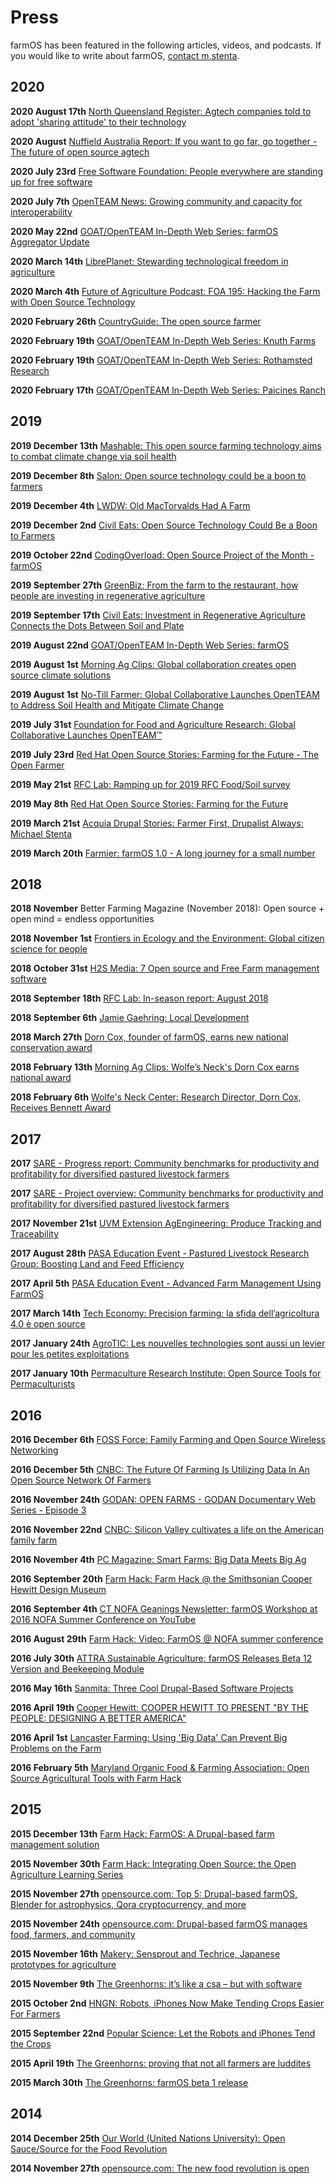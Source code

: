 # Press

farmOS has been featured in the following articles, videos, and podcasts. If you
would like to write about farmOS, [contact m.stenta](https://farmier.com/contact).

## 2020

**2020 August 17th** [North Queensland Register: Agtech companies told to adopt 'sharing attitude' to their technology](https://www.northqueenslandregister.com.au/story/6881602/pull-down-the-walls-around-agtech-says-nuffield-scholar)

**2020 August** [Nuffield Australia Report: If you want to go far, go together - The future of open source agtech](https://nuffieldinternational.org/live/Report/AU/2019/andrew-sargent)

**2020 July 23rd** [Free Software Foundation: People everywhere are standing up for free software](https://www.fsf.org/blogs/community/people-everywhere-are-standing-up-for-free-software)

**2020 July 7th** [OpenTEAM News: Growing community and capacity for interoperability](https://mailchi.mp/119ed19b5c3b/openteam-news-growing-community-and-capacity-for-interoperability)

**2020 May 22nd** [GOAT/OpenTEAM In-Depth Web Series: farmOS Aggregator Update](https://youtu.be/aAz223-HZDo)

**2020 March 14th** [LibrePlanet: Stewarding technological freedom in agriculture](https://media.libreplanet.org/u/libreplanet/m/stewarding-technological-freedom-in-agriculture)

**2020 March 4th** [Future of Agriculture Podcast: FOA 195: Hacking the Farm with Open Source Technology](https://aggrad.libsyn.com/foa-195-hacking-the-farm-with-open-source-technology)

**2020 February 26th** [CountryGuide: The open source farmer](https://www.country-guide.ca/guide-business/the-open-source-farmer)

**2020 February 19th** [GOAT/OpenTEAM In-Depth Web Series: Knuth Farms](https://youtu.be/C30YVKy8H5A)

**2020 February 19th** [GOAT/OpenTEAM In-Depth Web Series: Rothamsted Research](https://youtu.be/HmxvrNG7Af8)

**2020 February 17th** [GOAT/OpenTEAM In-Depth Web Series: Paicines Ranch](https://youtu.be/NJ1v_kgkq4k)

## 2019

**2019 December 13th** [Mashable: This open source farming technology aims to combat climate change via soil health](https://mashable.com/video/open-source-farming-technology-aims-to-combat-climate-change)

**2019 December 8th** [Salon: Open source technology could be a boon to farmers](https://www.salon.com/2019/12/08/open-source-technology-could-be-a-boon-to-farmers_partner)

**2019 December 4th** [LWDW: Old MacTorvalds Had A Farm](https://youtu.be/NpqLOp-FUwk?t=858)

**2019 December 2nd** [Civil Eats: Open Source Technology Could Be a Boon to Farmers](https://civileats.com/2019/12/02/open-source-technology-could-be-a-boon-to-farmers)

**2019 October 22nd** [CodingOverload: Open Source Project of the Month - farmOS](https://codingoverload.com/2019/10/open-source-project-of-the-month-farmos)

**2019 September 27th** [GreenBiz: From the farm to the restaurant, how people are investing in regenerative agriculture](https://www.greenbiz.com/article/farm-restaurant-how-people-are-investing-regenerative-agriculture)

**2019 September 17th** [Civil Eats: Investment in Regenerative Agriculture Connects the Dots Between Soil and Plate](https://civileats.com/2019/09/17/investment-in-regenerative-agriculture-connects-the-dots-between-soil-and-plate)

**2019 August 22nd** [GOAT/OpenTEAM In-Depth Web Series: farmOS](https://youtu.be/KLQfKtsLDxA)

**2019 August 1st** [Morning Ag Clips: Global collaboration creates open source climate solutions](https://www.no-tillfarmer.com/articles/9009-global-collaborative-launches-openteam-to-address-soil-health-and-mitigate-climate-change)

**2019 August 1st** [No-Till Farmer: 
Global Collaborative Launches OpenTEAM to Address Soil Health and Mitigate Climate Change](https://www.no-tillfarmer.com/articles/9009-global-collaborative-launches-openteam-to-address-soil-health-and-mitigate-climate-change)

**2019 July 31st** [Foundation for Food and Agriculture Research: Global Collaborative Launches OpenTEAM™](https://foundationfar.org/2019/07/31/global-collaborative-launches-openteam-the-first-open-source-technology-ecosystem-in-the-world-to-address-soil-health-and-mitigate-climate-change)

**2019 July 23rd** [Red Hat Open Source Stories: Farming for the Future - The Open Farmer](https://www.redhat.com/en/open-source-stories/farming-for-the-future/open-farme)

**2019 May 21st** [RFC Lab: Ramping up for 2019 RFC Food/Soil survey](https://lab.realfoodcampaign.org/ramping-up-for-2019-rfc-food-soil-survey)

**2019 May 8th** [Red Hat Open Source Stories: Farming for the Future](https://www.redhat.com/en/open-source-stories/farming-for-the-future)

**2019 March 21st** [Acquia Drupal Stories: Farmer First, Drupalist Always: Michael Stenta](https://www.acquia.com/blog/farmer-first-drupalist-always-michael-stenta)

**2019 March 20th** [Farmier: farmOS 1.0 - A long journey for a small number](https://farmier.com/post/2019/farmOS-1.0/)

## 2018

**2018 November** Better Farming Magazine (November 2018): Open source + open mind = endless opportunities

**2018 November 1st** [Frontiers in Ecology and the Environment: Global citizen science for people](https://esajournals.onlinelibrary.wiley.com/doi/full/10.1002/fee.1969)

**2018 October 31st** [H2S Media: 7 Open source and Free Farm management software](https://www.how2shout.com/tools/open-source-free-farm-management-software.html)

**2018 September 18th** [RFC Lab: In-season report: August 2018](https://lab.realfoodcampaign.org/in-season-report-august-2018/)

**2018 September 6th** [Jamie Gaehring: Local Development](https://jgaehring.com/blog/local-development/)

**2018 March 27th** [Dorn Cox, founder of farmOS, earns new national conservation award](http://www.fosters.com/news/20180327/dorn-cox-founder-of-farmos-earns-new-national-conservation-award)

**2018 February 13th** [Morning Ag Clips: Wolfe’s Neck's Dorn Cox earns national award](https://www.morningagclips.com/wolfes-necks-dorn-cox-earns-national-award)

**2018 February 6th** [Wolfe's Neck Center: Research Director, Dorn Cox, Receives Bennett Award](https://www.wolfesneck.org/blog/research-director-dorn-cox-receives-bennett-award)

## 2017

**2017** [SARE - Progress report: Community benchmarks for productivity and profitability for diversified pastured livestock farmers](https://projects.sare.org/project-reports/one17-294/)

**2017** [SARE - Project overview: Community benchmarks for productivity and profitability for diversified pastured livestock farmers](https://projects.sare.org/sare_project/one17-294/)

**2017 November 21st** [UVM Extension AgEngineering: Produce Tracking and Traceability](http://blog.uvm.edu/cwcallah/produce-tracking-and-traceability)

**2017 August 28th** [PASA Education Event - Pastured Livestock Research Group: Boosting Land and Feed Efficiency](https://pasafarming.org/events/pasa-events/pasa-education-event-pastured-livestock-research-group-boosting-land-and-feed-efficiency)

**2017 April 5th** [PASA Education Event - Advanced Farm Management Using FarmOS](https://www.pasafarming.org/events/pasa-events/pasa-education-event-advanced-farm-management-using-farmos)

**2017 March 14th** [Tech Economy: Precision farming: la sfida dell’agricoltura 4.0 è open source](http://techeconomy.it/2017/03/14/precision-farming-la-sfida-dellagricoltura-4-0-open-source)

**2017 January 24th** [AgroTIC: Les nouvelles technologies sont aussi un levier pour les petites exploitations](http://www.agrotic.org/blog/les-nouvelles-technologies-sont-aussi-un-levier-pour-les-petites-exploitations)

**2017 January 10th** [Permaculture Research Institute: Open Source Tools for Permaculturists](http://permaculturenews.org/2017/01/10/open-source-tools-permaculturists)

## 2016

**2016 December 6th** [FOSS Force: Family Farming and Open Source Wireless Networking](http://fossforce.com/2016/12/future-farming-utilizing-data-open-source-network-farmers)

**2016 December 5th** [CNBC: The Future Of Farming Is Utilizing Data In An Open Source Network Of Farmers](https://www.youtube.com/watch?v=zua1y-hBcGc)

**2016 November 24th** [GODAN: OPEN FARMS - GODAN Documentary Web Series - Episode 3](http://www.godan.info/news/open-farms-godan-documentary-web-series-episode-3)

**2016 November 22nd** [CNBC: Silicon Valley cultivates a life on the American family farm](http://www.cnbc.com/2016/11/22/silicon-valley-spreads-its-gospel-on-the-american-family-farm.html)

**2016 November 4th** [PC Magazine: Smart Farms: Big Data Meets Big Ag](http://www.pcmag.com/news/348981/smart-farms-big-data-meets-big-ag)

**2016 September 20th** [Farm Hack: Farm Hack @ the Smithsonian Cooper Hewitt Design Museum](http://blog.farmhack.org/2016/09/20/farm-hack-the-smithsonian-design-museum)

**2016 September 4th** [CT NOFA Geanings Newsletter: farmOS Workshop at 2016 NOFA Summer Conference on YouTube](http://campaign.r20.constantcontact.com/render?m=1101748879193&ca=33f49beb-b2f1-48ca-962b-7899813f5c9b)

**2016 August 29th** [Farm Hack: Video: FarmOS @ NOFA summer conference](http://blog.farmhack.org/2016/08/29/video-farmos-nofa-summer-conference)

**2016 July 30th** [ATTRA Sustainable Agriculture: farmOS Releases Beta 12 Version and Beekeeping Module](https://attra.ncat.org/calendar/br_news.php/farmos-releases-beta-12-version)

**2016 May 16th** [Sanmita: Three Cool Drupal-Based Software Projects](http://www.sanmita.com/three-cool-drupal-based-software-projects)

**2016 April 19th** [Cooper Hewitt: COOPER HEWITT TO PRESENT "BY THE PEOPLE: DESIGNING A BETTER AMERICA"](http://www.cooperhewitt.org/2016/04/19/cooper-hewitt-to-present-by-the-people-designing-a-better-america)

**2016 April 1st** [Lancaster Farming: Using 'Big Data' Can Prevent Big Problems on the Farm](http://www.lancasterfarming.com/news/northern_edition/using-big-data-can-prevent-big-problems-on-the-farm/article_09dc6c40-097d-5fb3-8c5b-520405709a1e.html)

**2016 February 5th** [Maryland Organic Food & Farming Association: Open Source Agricultural Tools with Farm Hack](https://marylandorganic.org/2016/02/05/open-source-agricultural-tools-with-farm-hack)

## 2015

**2015 December 13th** [Farm Hack: FarmOS: A Drupal-based farm management solution](http://blog.farmhack.org/2015/12/13/farmos-a-drupal-based-farm-management-solution)

**2015 November 30th** [Farm Hack: Integrating Open Source: the Open Agriculture Learning Series](http://blog.farmhack.org/2015/11/30/integrating-open-source-the-open-agriculture-learning-series)

**2015 November 27th** [opensource.com: Top 5: Drupal-based farmOS, Blender for astrophysics, Qora cryptocurrency, and more](https://opensource.com/life/15/11/top-5-november-25)

**2015 November 24th** [opensource.com: Drupal-based farmOS manages food, farmers, and community](http://opensource.com/life/15/11/farmos-drupal-based-farm-management-solution)

**2015 November 16th** [Makery: Sensprout and Techrice, Japanese prototypes for agriculture](http://www.makery.info/en/2015/11/16/sensprout-et-techrice-protos-dagriculture-connectee-a-la-japonaise)

**2015 November 9th** [The Greenhorns: it’s like a csa – but with software](https://thegreenhorns.wordpress.com/2015/11/09/its-like-a-csa-but-with-software)

**2015 October 2nd** [HNGN: Robots, iPhones Now Make Tending Crops Easier For Farmers](http://www.hngn.com/articles/136070/20151002/robots-iphones-now-make-tending-crops-easier-farmers.htm)

**2015 September 22nd** [Popular Science: Let the Robots and iPhones Tend the Crops](http://www.popsci.com/farming-is-now-an-app-on-your-iphone)

**2015 April 19th** [The Greenhorns: proving that not all farmers are luddites](https://thegreenhorns.wordpress.com/2015/04/19/proving-that-not-all-farmers-are-luddites)

**2015 March 30th** [The Greenhorns: farmOS beta 1 release](https://thegreenhorns.wordpress.com/2015/03/30/farmos-beta-1-release)

## 2014

**2014 December 25th** [Our World (United Nations University): Open Sauce/Source for the Food Revolution](http://ourworld.unu.edu/en/open-sauce-source-for-the-food-revolution)

**2014 November 27th** [opensource.com: The new food revolution is open](https://opensource.com/life/14/11/open-sauce-source-food-revolution)

